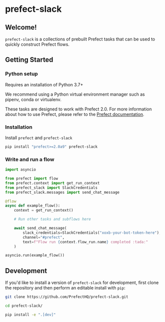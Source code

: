 # prefect-slack

## Welcome!

`prefect-slack` is a collections of prebuilt Prefect tasks that can be used to quickly construct Prefect flows.

## Getting Started

### Python setup

Requires an installation of Python 3.7+

We recommend using a Python virtual environment manager such as pipenv, conda or virtualenv.

These tasks are designed to work with Prefect 2.0. For more information about how to use Prefect, please refer to the [Prefect documentation](https://orion-docs.prefect.io/).

### Installation

Install `prefect` and `prefect-slack`

```bash
pip install "prefect>=2.0a9" prefect-slack
```

### Write and run a flow

```python
import asyncio

from prefect import flow
from prefect.context import get_run_context
from prefect_slack import SlackCredentials
from prefect_slack.messages import send_chat_message

@flow
async def example_flow():
    context = get_run_context()

    # Run other tasks and subflows here

    await send_chat_message(
        slack_credentials=SlackCredentials("xoxb-your-bot-token-here"),
        channel="#prefect",
        text=f"Flow run {context.flow_run.name} completed :tada:"
    )

asyncio.run(example_flow())
```

## Development

If you'd like to install a version of `prefect-slack` for development, first clone the repository and then perform an editable install with `pip`:

```bash
git clone https://github.com/PrefectHQ/prefect-slack.git

cd prefect-slack/

pip install -e ".[dev]"
```
